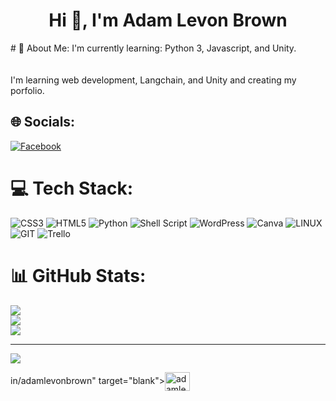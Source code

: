 <h1 align="center">Hi 👋, I'm Adam Levon Brown</h1>
# 💫 About Me:
I'm currently learning: Python 3, Javascript, and Unity.<br><br><br>I'm learning web development, Langchain, and Unity and creating my porfolio. 


## 🌐 Socials:
[![Facebook](https://img.shields.io/badge/Facebook-%231877F2.svg?logo=Facebook&logoColor=white)](https://facebook.com/adamlevonbrown7) 

# 💻 Tech Stack:
![CSS3](https://img.shields.io/badge/css3-%231572B6.svg?style=for-the-badge&logo=css3&logoColor=white) ![HTML5](https://img.shields.io/badge/html5-%23E34F26.svg?style=for-the-badge&logo=html5&logoColor=white) ![Python](https://img.shields.io/badge/python-3670A0?style=for-the-badge&logo=python&logoColor=ffdd54) ![Shell Script](https://img.shields.io/badge/shell_script-%23121011.svg?style=for-the-badge&logo=gnu-bash&logoColor=white) ![WordPress](https://img.shields.io/badge/WordPress-%23117AC9.svg?style=for-the-badge&logo=WordPress&logoColor=white) ![Canva](https://img.shields.io/badge/Canva-%2300C4CC.svg?style=for-the-badge&logo=Canva&logoColor=white) ![LINUX](https://img.shields.io/badge/Linux-FCC624?style=for-the-badge&logo=linux&logoColor=black) ![GIT](https://img.shields.io/badge/Git-fc6d26?style=for-the-badge&logo=git&logoColor=white) ![Trello](https://img.shields.io/badge/Trello-%23026AA7.svg?style=for-the-badge&logo=Trello&logoColor=white)
# 📊 GitHub Stats:
![](https://github-readme-stats.vercel.app/api?username=Adamancer4&theme=dark&hide_border=false&include_all_commits=false&count_private=false)<br/>
![](https://github-readme-streak-stats.herokuapp.com/?user=Adamancer4&theme=dark&hide_border=false)<br/>
![](https://github-readme-stats.vercel.app/api/top-langs/?username=Adamancer4&theme=dark&hide_border=false&include_all_commits=false&count_private=false&layout=compact)

---
[![](https://visitcount.itsvg.in/api?id=Adamancer4&icon=0&color=1)](https://visitcount.itsvg.in)

<!-- Proudly created with GPRM ( https://gprm.itsvg.in ) -->in/adamlevonbrown" target="blank"><img align="center" src="https://raw.githubusercontent.com/rahuldkjain/github-profile-readme-generator/master/src/images/icons/Social/linked-in-alt.svg" alt="adamlevonbrown" height="30" width="40" /></a>
</p>

